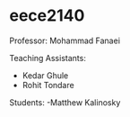 # eece2140

Professor: Mohammad Fanaei

Teaching Assistants:
- Kedar Ghule
- Rohit Tondare

Students:
-Matthew Kalinosky
